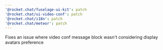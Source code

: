 ```yaml
---
'@rocket.chat/fuselage-ui-kit': patch
'@rocket.chat/ui-video-conf': patch
'@rocket.chat/i18n': patch
'@rocket.chat/meteor': patch
---
```


Fixes an issue where video conf message block wasn't considering display avatars preference
